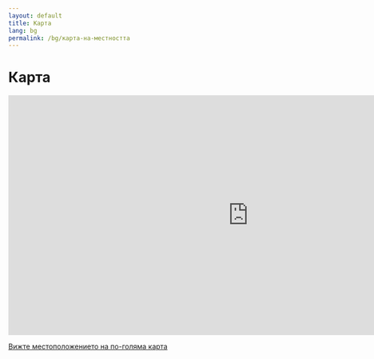 ```yaml
---
layout: default
title: Карта
lang: bg
permalink: /bg/карта-на-местността
---
```

<h1 class="title">Карта</h1>
<div class="clear"></div>
<p><iframe src="http://maps.google.com/maps/ms?hl=bg&amp;ptab=2&amp;ie=UTF8&amp;oe=UTF8&amp;msa=0&amp;msid=109039837825187338272.00046d583982f6953bdf9&amp;ll=43.100983,27.828369&amp;spn=0.962599,2.362061&amp;z=9&amp;output=embed" width="960" height="480" frameborder="0" marginheight="0" marginwidth="0"></iframe></p>
<p><a href="https://maps.google.com/maps/ms?hl=bg&amp;ptab=2&amp;ie=UTF8&amp;oe=UTF8&amp;msa=0&amp;msid=109039837825187338272.00046d583982f6953bdf9&amp;ll=43.100983,27.828369&amp;spn=0.962599,2.362061&amp;z=9&amp;source=embed" target="_blank">Вижте местоположението на по-голяма карта</a></p>
